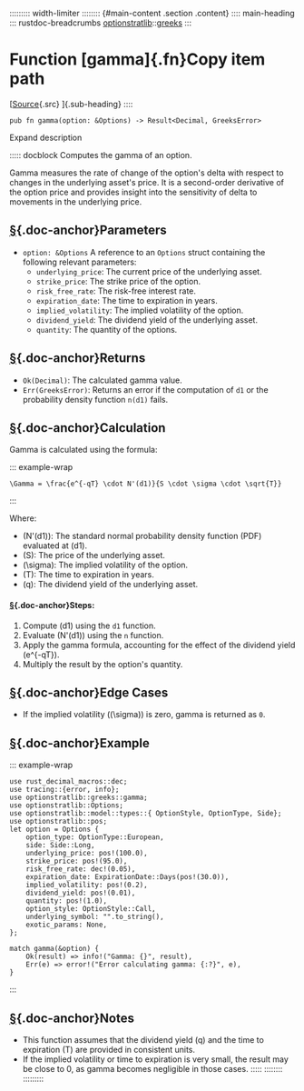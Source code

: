 ::::::::: width-limiter
:::::::: {#main-content .section .content}
:::: main-heading
::: rustdoc-breadcrumbs
[optionstratlib](../index.html)::[greeks](index.html)
:::

# Function [gamma]{.fn}Copy item path

[[Source](../../src/optionstratlib/greeks/equations.rs.html#492-519){.src}
]{.sub-heading}
::::

``` {.rust .item-decl}
pub fn gamma(option: &Options) -> Result<Decimal, GreeksError>
```

Expand description

::::: docblock
Computes the gamma of an option.

Gamma measures the rate of change of the option's delta with respect to
changes in the underlying asset's price. It is a second-order derivative
of the option price and provides insight into the sensitivity of delta
to movements in the underlying price.

## [§](#parameters){.doc-anchor}Parameters

- `option: &Options` A reference to an `Options` struct containing the
  following relevant parameters:
  - `underlying_price`: The current price of the underlying asset.
  - `strike_price`: The strike price of the option.
  - `risk_free_rate`: The risk-free interest rate.
  - `expiration_date`: The time to expiration in years.
  - `implied_volatility`: The implied volatility of the option.
  - `dividend_yield`: The dividend yield of the underlying asset.
  - `quantity`: The quantity of the options.

## [§](#returns){.doc-anchor}Returns

- `Ok(Decimal)`: The calculated gamma value.
- `Err(GreeksError)`: Returns an error if the computation of `d1` or the
  probability density function `n(d1)` fails.

## [§](#calculation){.doc-anchor}Calculation

Gamma is calculated using the formula:

::: example-wrap
``` language-math
\Gamma = \frac{e^{-qT} \cdot N'(d1)}{S \cdot \sigma \cdot \sqrt{T}}
```
:::

Where:

- (N'(d1)): The standard normal probability density function (PDF)
  evaluated at (d1).
- (S): The price of the underlying asset.
- (\\sigma): The implied volatility of the option.
- (T): The time to expiration in years.
- (q): The dividend yield of the underlying asset.

#### [§](#steps){.doc-anchor}Steps:

1.  Compute (d1) using the `d1` function.
2.  Evaluate (N'(d1)) using the `n` function.
3.  Apply the gamma formula, accounting for the effect of the dividend
    yield (e\^{-qT}).
4.  Multiply the result by the option's quantity.

## [§](#edge-cases){.doc-anchor}Edge Cases

- If the implied volatility ((\\sigma)) is zero, gamma is returned as
  `0`.

## [§](#example){.doc-anchor}Example

::: example-wrap
``` {.rust .rust-example-rendered}
use rust_decimal_macros::dec;
use tracing::{error, info};
use optionstratlib::greeks::gamma;
use optionstratlib::Options;
use optionstratlib::model::types::{ OptionStyle, OptionType, Side};
use optionstratlib::pos;
let option = Options {
    option_type: OptionType::European,
    side: Side::Long,
    underlying_price: pos!(100.0),
    strike_price: pos!(95.0),
    risk_free_rate: dec!(0.05),
    expiration_date: ExpirationDate::Days(pos!(30.0)),
    implied_volatility: pos!(0.2),
    dividend_yield: pos!(0.01),
    quantity: pos!(1.0),
    option_style: OptionStyle::Call,
    underlying_symbol: "".to_string(),
    exotic_params: None,
};

match gamma(&option) {
    Ok(result) => info!("Gamma: {}", result),
    Err(e) => error!("Error calculating gamma: {:?}", e),
}
```
:::

## [§](#notes){.doc-anchor}Notes

- This function assumes that the dividend yield (q) and the time to
  expiration (T) are provided in consistent units.
- If the implied volatility or time to expiration is very small, the
  result may be close to 0, as gamma becomes negligible in those cases.
:::::
::::::::
:::::::::
